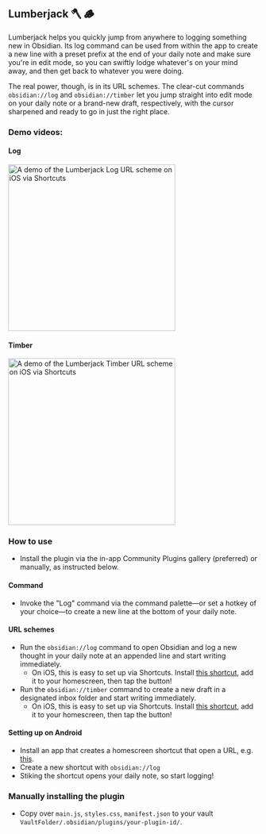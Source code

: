 ## Lumberjack 🪓 🪵

Lumberjack helps you quickly jump from anywhere to logging something new in Obsidian. Its log command can be used from within the app to create a new line with a preset prefix at the end of your daily note and make sure you're in edit mode, so you can swiftly lodge whatever's on your mind away, and then get back to whatever you were doing.

The real power, though, is in its URL schemes. The clear-cut commands `obsidian://log` and `obsidian://timber` let you jump straight into edit mode on your daily note or a brand-new draft, respectively, with the cursor sharpened and ready to go in just the right place.

### Demo videos:

#### Log
<img src="https://user-images.githubusercontent.com/3618647/136626863-e4bb5fd0-e6d8-4341-aee4-d2a6359cc912.MP4" style="width: 24em;" alt="A demo of the Lumberjack Log URL scheme on iOS via Shortcuts">

#### Timber
<img src="https://user-images.githubusercontent.com/3618647/136626936-cafb5e96-0363-47b2-8509-b7b18cdbe158.MP4" style="width: 24em;" alt="A demo of the Lumberjack Timber URL scheme on iOS via Shortcuts">


### How to use

- Install the plugin via the in-app Community Plugins gallery (preferred) or manually, as instructed below.

#### Command

- Invoke the "Log" command via the command palette—or set a hotkey of your choice—to create a new line at the bottom of your daily note.

#### URL schemes

- Run the `obsidian://log` command to open Obsidian and log a new thought in your daily note at an appended line and start writing immediately.
  - On iOS, this is easy to set up via Shortcuts. Install [this shortcut](https://www.icloud.com/shortcuts/1efa6b9ee42242bd906884d3d8a52b92), add it to your homescreen, then tap the button! 
- Run the `obsidian://timber` command to create a new draft in a designated inbox folder and start writing immediately.
  -  On iOS, this is easy to set up via Shortcuts. Install [this shortcut](https://www.icloud.com/shortcuts/6594b965deab401e814aeeeb593b551d), add it to your homescreen, then tap the button!

#### Setting up on Android

- Install an app that creates a homescreen shortcut that open a URL, e.g. [this](https://play.google.com/store/apps/details?id=com.deltacdev.websiteshortcut).
- Create a new shortcut with `obsidian://log`
- Stiking the shortcut opens your daily note, so start logging!

### Manually installing the plugin

- Copy over `main.js`, `styles.css`, `manifest.json` to your vault `VaultFolder/.obsidian/plugins/your-plugin-id/`.
